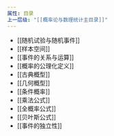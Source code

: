 ```yaml
---
属性: 目录
上一层级: "[[概率论与数理统计主目录]]"
---
```


- [[随机试验与随机事件]]
- [[样本空间]]
- [[事件的关系与运算]]
- [[概率的公理化定义]]
- [[古典概型]]
- [[几何概型]]
- [[条件概率]]
- [[乘法公式]]
- [[全概率公式]]
- [[贝叶斯公式]]
- [[事件的独立性]] 